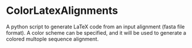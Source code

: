 ColorLatexAlignments
====================

A python script to generate LaTeX code from an input alignment (fasta file format).
A color scheme can be specified, and it will be used to generate a colored
multople sequence alignment.

